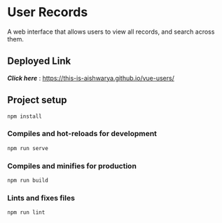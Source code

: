 # User Records

A web interface that allows users to view all records, and search across them.

## Deployed Link

***Click here*** : https://this-is-aishwarya.github.io/vue-users/

## Project setup
```
npm install
```

### Compiles and hot-reloads for development
```
npm run serve
```

### Compiles and minifies for production
```
npm run build
```

### Lints and fixes files
```
npm run lint
```

